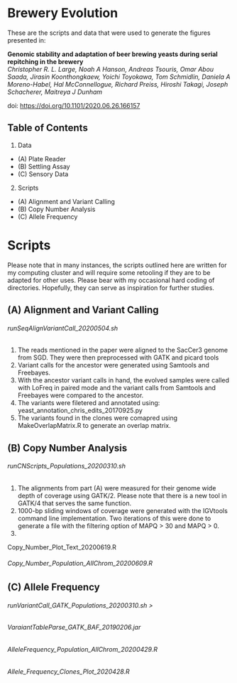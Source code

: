 # Brewery Evolution

These are the scripts and data that were used to generate the figures presented in:

**Genomic stability and adaptation of beer brewing yeasts during serial repitching in the brewery**  
*Christopher R. L. Large, Noah A Hanson, Andreas Tsouris, Omar Abou Saada, Jirasin Koonthongkaew, Yoichi Toyokawa, Tom Schmidlin, Daniela A Moreno-Habel, Hal McConnellogue, Richard Preiss, Hiroshi Takagi, Joseph Schacherer, Maitreya J Dunham*

doi: https://doi.org/10.1101/2020.06.26.166157

## Table of Contents
1. Data
- (A) Plate Reader
- (B) Settling Assay
- (C) Sensory Data
2. Scripts
- (A) Alignment and Variant Calling
- (B) Copy Number Analysis
- (C) Allele Frequency


# Scripts
Please note that in many instances, the scripts outlined here are written for my computing cluster and will require some retooling if they are to be adapted for other uses. Please bear with my occasional hard coding of directories. Hopefully, they can serve as inspiration for further studies. 

## (A) Alignment and Variant Calling
###### runSeqAlignVariantCall_20200504.sh
1. The reads mentioned in the paper were aligned to the SacCer3 genome from SGD. They were then preprocessed with GATK and picard tools
2. Variant calls for the ancestor were generated using Samtools and Freebayes.
3. With the ancestor variant calls in hand, the evolved samples were called with LoFreq in paired mode and the variant calls from Samtools and Freebayes were compared to the ancestor.
4. The variants were filetered and annotated using: yeast_annotation_chris_edits_20170925.py
5. The variants found in the clones were comapred using MakeOverlapMatrix.R to generate an overlap matrix.

## (B) Copy Number Analysis
######  runCNScripts_Populations_20200310.sh
1. The alignments from part (A) were measured for their genome wide depth of coverage using GATK/2. Please note that there is a new tool in GATK/4 that serves the same function. 
2. 1000-bp sliding windows of coverage were generated with the IGVtools command line implementation. Two iterations of this were done to generate a file with the filtering option of MAPQ > 30 and MAPQ > 0.
3. 
Copy_Number_Plot_Text_20200619.R
######  Copy_Number_Population_AllChrom_20200609.R


## (C) Allele Frequency
######  runVariantCall_GATK_Populations_20200310.sh >
######  VaraiantTableParse_GATK_BAF_20190206.jar
######  AlleleFrequency_Population_AllChrom_20200429.R
######  Allele_Frequency_Clones_Plot_2020428.R





